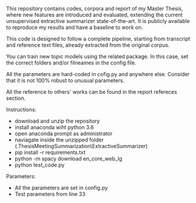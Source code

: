 This repository contains codes, corpora and report of my Master Thesis, where new features are introduced and evaluated, extending the current unsupervised extractive summarizer state-of-the-art. It is publicly available to reproduce my results and have a baseline to work on.

This code is designed to follow a complete pipeline, starting from transcript and reference text files, already extracted from the original corpus. 

You can train new topic models using the related package. 
In this case, set the correct folders and/or filneames in the config file.

All the parameters are hard-coded in cofig.py and anywhere else.
Consider that it is not 100% robust to unusual parameters.

All the reference to others' works can be found in the report refereces section.

Instructions:
- download and unzip the repository
- install anaconda wiht python 3.6
- open anaconda prompt as administrator
- naviagate inside the unzipped folder                                                   (.ThesisMeetingSummarization\ExtractiveSummarizer)
- pip install -r requirements.txt
- python -m spacy download en_core_web_lg
- python test_code.py

Parameters:
- All the parameters are set in config.py
- Test parameters from line 33
